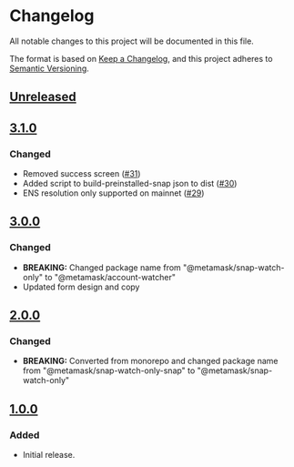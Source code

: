 # Changelog

All notable changes to this project will be documented in this file.

The format is based on [Keep a Changelog](https://keepachangelog.com/en/1.0.0/),
and this project adheres to [Semantic Versioning](https://semver.org/spec/v2.0.0.html).

## [Unreleased]

## [3.1.0]

### Changed

- Removed success screen ([#31](https://github.com/MetaMask/snap-watch-only/pull/31))
- Added script to build-preinstalled-snap json to dist ([#30](https://github.com/MetaMask/snap-watch-only/pull/30))
- ENS resolution only supported on mainnet ([#29](https://github.com/MetaMask/snap-watch-only/pull/29))

## [3.0.0]

### Changed

- **BREAKING:** Changed package name from "@metamask/snap-watch-only" to "@metamask/account-watcher"
- Updated form design and copy

## [2.0.0]

### Changed

- **BREAKING:** Converted from monorepo and changed package name from "@metamask/snap-watch-only-snap" to "@metamask/snap-watch-only"

## [1.0.0]

### Added

- Initial release.

[Unreleased]: https://github.com/metamask/snap-watch-only/compare/v3.1.0...HEAD
[3.1.0]: https://github.com/metamask/snap-watch-only/compare/v3.0.0...v3.1.0
[3.0.0]: https://github.com/metamask/snap-watch-only/compare/v2.0.0...v3.0.0
[2.0.0]: https://github.com/metamask/snap-watch-only/compare/v1.0.0...v2.0.0
[1.0.0]: https://github.com/metamask/snap-watch-only/releases/tag/v1.0.0
